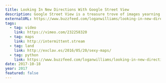 ```yaml
---
title: Looking In New Directions With Google Street View
description: Google Street View is a treasure trove of images yearning to be maps of the urban sky and hallucinatory road trips.
externalURL: https://www.buzzfeed.com/loganwilliams/looking-in-new-directions-with-google-street-view
tags:
  - tag: video
    link: https://vimeo.com/232258320
  - tag: maps
    link: http://intermittent.stream
  - tag: land
    link: http://exclav.es/2016/05/20/sexy-maps/
  - tag: python
    link: https://www.buzzfeed.com/loganwilliams/looking-in-new-directions-with-google-street-view
date: 2017-10-18
year: 2017
featured: false
---
```

